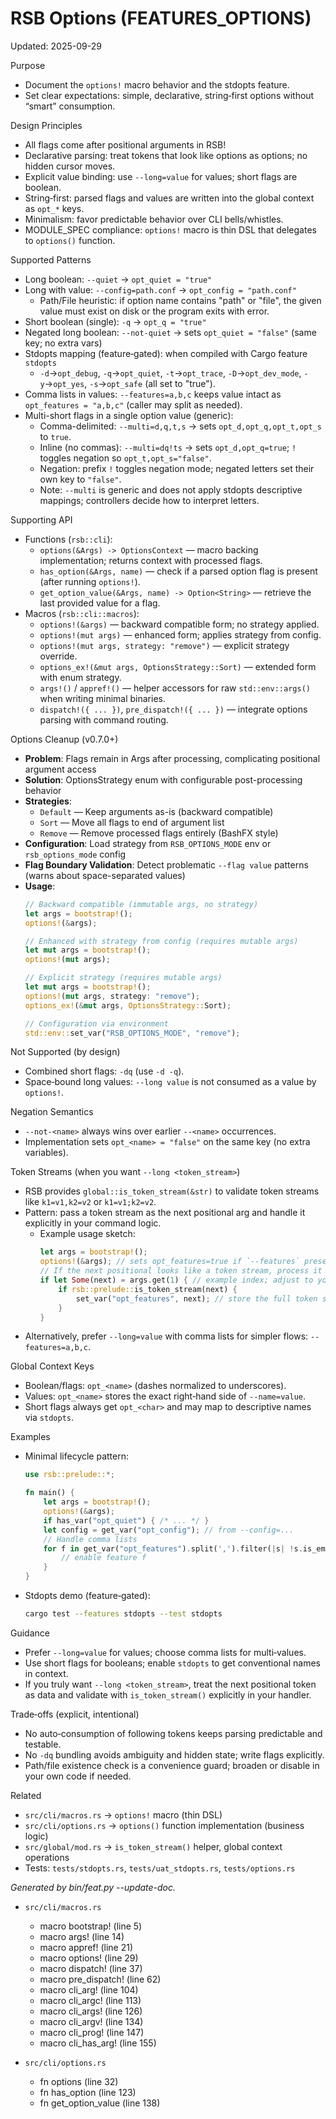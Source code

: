 # RSB Options (FEATURES_OPTIONS)

Updated: 2025-09-29

Purpose
- Document the `options!` macro behavior and the stdopts feature.
- Set clear expectations: simple, declarative, string‑first options without “smart” consumption.

Design Principles
- All flags come after positional arguments in RSB!
- Declarative parsing: treat tokens that look like options as options; no hidden cursor moves.
- Explicit value binding: use `--long=value` for values; short flags are boolean.
- String‑first: parsed flags and values are written into the global context as `opt_*` keys.
- Minimalism: favor predictable behavior over CLI bells/whistles.
- MODULE_SPEC compliance: `options!` macro is thin DSL that delegates to `options()` function.

Supported Patterns
- Long boolean: `--quiet` → `opt_quiet = "true"`
- Long with value: `--config=path.conf` → `opt_config = "path.conf"`
  - Path/File heuristic: if option name contains "path" or "file", the given value must exist on disk or the program exits with error.
- Short boolean (single): `-q` → `opt_q = "true"`
- Negated long boolean: `--not-quiet` → sets `opt_quiet = "false"` (same key; no extra vars)
- Stdopts mapping (feature‑gated): when compiled with Cargo feature `stdopts`
  - `-d`→`opt_debug`, `-q`→`opt_quiet`, `-t`→`opt_trace`, `-D`→`opt_dev_mode`, `-y`→`opt_yes`, `-s`→`opt_safe` (all set to "true").
- Comma lists in values: `--features=a,b,c` keeps value intact as `opt_features = "a,b,c"` (caller may split as needed).
- Multi-short flags in a single option value (generic):
  - Comma-delimited: `--multi=d,q,t,s` → sets `opt_d,opt_q,opt_t,opt_s` to `true`.
  - Inline (no commas): `--multi=dq!ts` → sets `opt_d,opt_q=true`; `!` toggles negation so `opt_t,opt_s="false"`.
  - Negation: prefix `!` toggles negation mode; negated letters set their own key to `"false"`.
  - Note: `--multi` is generic and does not apply stdopts descriptive mappings; controllers decide how to interpret letters.

Supporting API
- Functions (`rsb::cli`):
  - `options(&Args) -> OptionsContext` — macro backing implementation; returns context with processed flags.
  - `has_option(&Args, name)` — check if a parsed option flag is present (after running `options!`).
  - `get_option_value(&Args, name) -> Option<String>` — retrieve the last provided value for a flag.
- Macros (`rsb::cli::macros`):
  - `options!(&args)` — backward compatible form; no strategy applied.
  - `options!(mut args)` — enhanced form; applies strategy from config.
  - `options!(mut args, strategy: "remove")` — explicit strategy override.
  - `options_ex!(&mut args, OptionsStrategy::Sort)` — extended form with enum strategy.
  - `args!()` / `appref!()` — helper accessors for raw `std::env::args()` when writing minimal binaries.
  - `dispatch!({ ... })`, `pre_dispatch!({ ... })` — integrate options parsing with command routing.

Options Cleanup (v0.7.0+)
- **Problem**: Flags remain in Args after processing, complicating positional argument access
- **Solution**: OptionsStrategy enum with configurable post-processing behavior
- **Strategies**:
  - `Default` — Keep arguments as-is (backward compatible)
  - `Sort` — Move all flags to end of argument list
  - `Remove` — Remove processed flags entirely (BashFX style)
- **Configuration**: Load strategy from `RSB_OPTIONS_MODE` env or `rsb_options_mode` config
- **Flag Boundary Validation**: Detect problematic `--flag value` patterns (warns about space-separated values)
- **Usage**:
  ```rust
  // Backward compatible (immutable args, no strategy)
  let args = bootstrap!();
  options!(&args);

  // Enhanced with strategy from config (requires mutable args)
  let mut args = bootstrap!();
  options!(mut args);

  // Explicit strategy (requires mutable args)
  let mut args = bootstrap!();
  options!(mut args, strategy: "remove");
  options_ex!(&mut args, OptionsStrategy::Sort);

  // Configuration via environment
  std::env::set_var("RSB_OPTIONS_MODE", "remove");
  ```

Not Supported (by design)
- Combined short flags: `-dq` (use `-d -q`).
- Space‑bound long values: `--long value` is not consumed as a value by `options!`.

Negation Semantics
- `--not-<name>` always wins over earlier `--<name>` occurrences.
- Implementation sets `opt_<name> = "false"` on the same key (no extra variables).

Token Streams (when you want `--long <token_stream>`)
- RSB provides `global::is_token_stream(&str)` to validate token streams like `k1=v1,k2=v2` or `k1=v1;k2=v2`.
- Pattern: pass a token stream as the next positional arg and handle it explicitly in your command logic.
  - Example usage sketch:
    ```rust
    let args = bootstrap!();
    options!(&args); // sets opt_features=true if `--features` present
    // If the next positional looks like a token stream, process it
    if let Some(next) = args.get(1) { // example index; adjust to your layout
        if rsb::prelude::is_token_stream(next) {
            set_var("opt_features", next); // store the full token stream
        }
    }
    ```
- Alternatively, prefer `--long=value` with comma lists for simpler flows: `--features=a,b,c`.

Global Context Keys
- Boolean/flags: `opt_<name>` (dashes normalized to underscores).
- Values: `opt_<name>` stores the exact right‑hand side of `--name=value`.
- Short flags always get `opt_<char>` and may map to descriptive names via `stdopts`.

Examples
- Minimal lifecycle pattern:
  ```rust
  use rsb::prelude::*;

  fn main() {
      let args = bootstrap!();
      options!(&args);
      if has_var("opt_quiet") { /* ... */ }
      let config = get_var("opt_config"); // from --config=...
      // Handle comma lists
      for f in get_var("opt_features").split(',').filter(|s| !s.is_empty()) {
          // enable feature f
      }
  }
  ```

- Stdopts demo (feature‑gated):
  ```bash
  cargo test --features stdopts --test stdopts
  ```

Guidance
- Prefer `--long=value` for values; choose comma lists for multi‑values.
- Use short flags for booleans; enable `stdopts` to get conventional names in context.
- If you truly want `--long <token_stream>`, treat the next positional token as data and validate with `is_token_stream()` explicitly in your handler.

Trade‑offs (explicit, intentional)
- No auto‑consumption of following tokens keeps parsing predictable and testable.
- No `-dq` bundling avoids ambiguity and hidden state; write flags explicitly.
- Path/file existence check is a convenience guard; broaden or disable in your own code if needed.

Related
- `src/cli/macros.rs` → `options!` macro (thin DSL)
- `src/cli/options.rs` → `options()` function implementation (business logic)
- `src/global/mod.rs` → `is_token_stream()` helper, global context operations
- Tests: `tests/stdopts.rs`, `tests/uat_stdopts.rs`, `tests/options.rs`

<!-- feat:options -->

_Generated by bin/feat.py --update-doc._

* `src/cli/macros.rs`
  - macro bootstrap! (line 5)
  - macro args! (line 14)
  - macro appref! (line 21)
  - macro options! (line 29)
  - macro dispatch! (line 37)
  - macro pre_dispatch! (line 62)
  - macro cli_arg! (line 104)
  - macro cli_argc! (line 113)
  - macro cli_args! (line 126)
  - macro cli_argv! (line 134)
  - macro cli_prog! (line 147)
  - macro cli_has_arg! (line 155)

* `src/cli/options.rs`
  - fn options (line 32)
  - fn has_option (line 123)
  - fn get_option_value (line 138)

<!-- /feat:options -->

